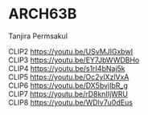 # ARCH63B

Tanjira Permsakul

CLIP2 https://youtu.be/USvMJIGxbwI  
CLIP3 https://youtu.be/EY7JbWWDBHo  
CLIP4 https://youtu.be/s1rI4bNaj5k  
CLIP5 https://youtu.be/Oc2ylXzlVxA  
CLIP6 https://youtu.be/DX5bvjIbR_g  
CLIP7 https://youtu.be/rD8knIIjWRU  
CLIP8 https://youtu.be/WDlv7u0dEus